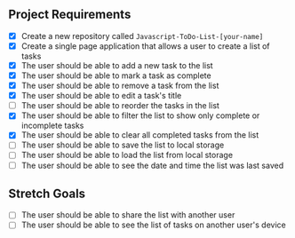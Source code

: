 ## Project Requirements

- [x] Create a new repository called `Javascript-ToDo-List-[your-name]`
- [x] Create a single page application that allows a user to create a list of tasks
- [x] The user should be able to add a new task to the list
- [x] The user should be able to mark a task as complete
- [x] The user should be able to remove a task from the list
- [x] The user should be able to edit a task's title
- [ ] The user should be able to reorder the tasks in the list
- [x] The user should be able to filter the list to show only complete or incomplete tasks
- [x] The user should be able to clear all completed tasks from the list
- [ ] The user should be able to save the list to local storage
- [ ] The user should be able to load the list from local storage
- [ ] The user should be able to see the date and time the list was last saved

## Stretch Goals

- [ ] The user should be able to share the list with another user
- [ ] The user should be able to see the list of tasks on another user's device
